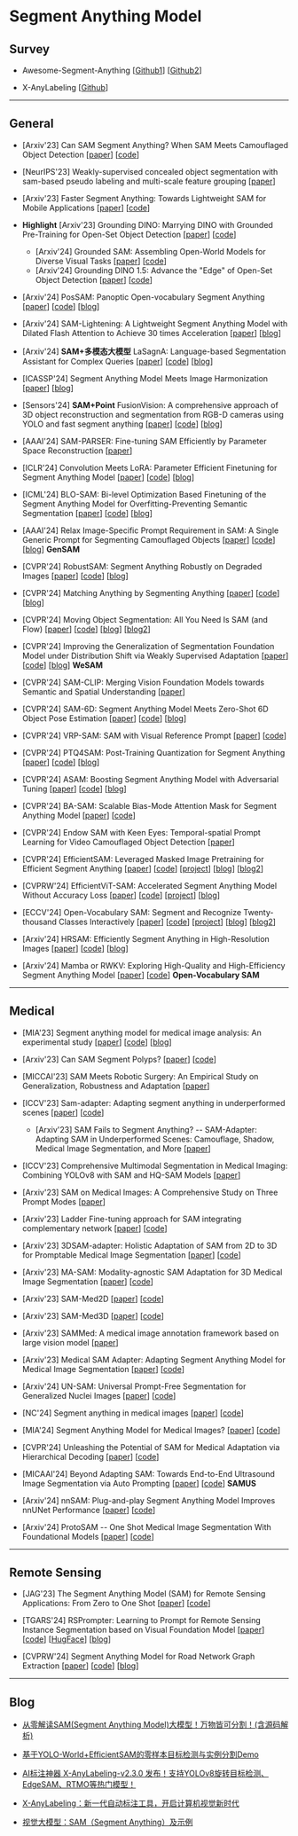 # Segment Anything Model

## Survey
- Awesome-Segment-Anything [[Github1](https://github.com/liliu-avril/Awesome-Segment-Anything)] [[Github2](https://github.com/Vision-Intelligence-and-Robots-Group/Awesome-Segment-Anything)]

- X-AnyLabeling [[Github](https://github.com/CVHub520/X-AnyLabeling)]

---

## General
- [Arxiv'23] Can SAM Segment Anything? When SAM Meets Camouflaged Object Detection [[paper](https://arxiv.org/abs/2304.04709)] [[code](https://github.com/luckybird1994/SAMCOD)]

- [NeurIPS'23] Weakly-supervised concealed object segmentation with sam-based pseudo labeling and multi-scale feature grouping [[paper](https://arxiv.org/abs/2305.11003)]

- [Arxiv'23] Faster Segment Anything: Towards Lightweight SAM for Mobile Applications [[paper](https://arxiv.org/abs/2306.14289)] [[code](https://github.com/ChaoningZhang/MobileSAM)]

- **Highlight** [Arxiv'23] Grounding DINO: Marrying DINO with Grounded Pre-Training for Open-Set Object Detection [[paper](https://arxiv.org/abs/2303.05499)] [[code](https://github.com/IDEA-Research/GroundingDINO)]
    - [Arxiv'24] Grounded SAM: Assembling Open-World Models for Diverse Visual Tasks [[paper](https://arxiv.org/abs/2401.14159)] [[code](https://github.com/IDEA-Research/Grounded-Segment-Anything)]
    - [Arxiv'24] Grounding DINO 1.5: Advance the "Edge" of Open-Set Object Detection [[paper](https://arxiv.org/abs/2405.10300)] [[code](https://github.com/IDEA-Research/Grounding-DINO-1.5-API)]

- [Arxiv'24] PosSAM: Panoptic Open-vocabulary Segment Anything [[paper](https://arxiv.org/abs/2403.09620)] [[code](https://github.com/Vibashan/PosSAM)] [[blog](https://mp.weixin.qq.com/s/GnZbPy-gVVW-VkZbS5XecA)]

- [Arxiv'24] SAM-Lightening: A Lightweight Segment Anything Model with Dilated Flash Attention to Achieve 30 times Acceleration [[paper](https://arxiv.org/abs/2403.09195)] [[blog](https://mp.weixin.qq.com/s/EblSoIhWzLHAlqyQgcN18Q)]

- [Arxiv'24] **SAM+多模态大模型** LaSagnA: Language-based Segmentation Assistant for Complex Queries [[paper](https://arxiv.org/abs/2404.08506)] [[code](https://github.com/congvvc/LaSagnA)] [[blog](https://mp.weixin.qq.com/s/2PwMZ7TmW0Rz-wACLkCD-A)]

- [ICASSP'24] Segment Anything Model Meets Image Harmonization [[paper](https://arxiv.org/abs/2312.12729)] [[blog](https://mp.weixin.qq.com/s/iUYob1ABzyVytLPtxLW9Vw)]

- [Sensors'24] **SAM+Point** FusionVision: A comprehensive approach of 3D object reconstruction and segmentation from RGB-D cameras using YOLO and fast segment anything [[paper](https://arxiv.org/abs/2403.00175)] [[code](https://github.com/safouaneelg/FusionVision/)] [[blog](https://mp.weixin.qq.com/s/IHOBJb4EKicXJQi-UGFmWA)]

- [AAAI'24] SAM-PARSER: Fine-tuning SAM Efficiently by Parameter Space Reconstruction [[paper](https://arxiv.org/abs/2308.14604)]

- [ICLR'24] Convolution Meets LoRA: Parameter Efficient Finetuning for Segment Anything Model [[paper](https://arxiv.org/abs/2401.17868)] [[code](https://github.com/autogluon/autogluon)] [[blog](https://mp.weixin.qq.com/s/koTS9CWFQCoO7MXNYV2Dfw)]

- [ICML'24] BLO-SAM: Bi-level Optimization Based Finetuning of the Segment Anything Model for Overfitting-Preventing Semantic Segmentation [[paper](https://openreview.net/forum?id=qRtM5EqE9l)] [[code](https://github.com/importZL/BLO-SAM)] [[blog](https://mp.weixin.qq.com/s/xYBOoJjWDKgYgIth8BW8Cg)]

- [AAAI'24] Relax Image-Specific Prompt Requirement in SAM: A Single Generic Prompt for Segmenting Camouflaged Objects [[paper](https://arxiv.org/abs/2312.07374)] [[code](https://github.com/jyLin8100/GenSAM)] [[blog](https://mp.weixin.qq.com/s/UFB9THQ1zhGuvrZSMN93mg)] **GenSAM**

- [CVPR'24] RobustSAM: Segment Anything Robustly on Degraded Images [[paper](https://arxiv.org/abs/2406.09627)] [[code](https://github.com/robustsam/RobustSAM)] [[blog](https://mp.weixin.qq.com/s/a2w_GT1Bi151_rvrtuie2g)]

- [CVPR'24] Matching Anything by Segmenting Anything [[paper](https://arxiv.org/abs/2406.04221)] [[code](https://github.com/siyuanliii/masa)] [[blog](https://mp.weixin.qq.com/s/cZsBn_FOlGFijFBKocaRyQ)]

- [CVPR'24] Moving Object Segmentation: All You Need Is SAM (and Flow) [[paper](https://arxiv.org/abs/2404.12389)] [[code](https://github.com/Jyxarthur/flowsam)] [[blog](https://mp.weixin.qq.com/s/AEc8YZzD6uapTqqLe7GXzA)] [[blog2](https://mp.weixin.qq.com/s/DGq_iaBe5YmHyTu7JuHgtA)]

- [CVPR'24] Improving the Generalization of Segmentation Foundation Model under Distribution Shift via Weakly Supervised Adaptation [[paper](https://arxiv.org/abs/2312.03502)] [[code](https://github.com/Zhang-Haojie/WeSAM)] [[blog](https://mp.weixin.qq.com/s/KzQTWVGPuSScy_p2J6kqIQ)] **WeSAM**

- [CVPR'24] SAM-CLIP: Merging Vision Foundation Models towards Semantic and Spatial Understanding [[paper](https://arxiv.org/abs/2310.15308)]

- [CVPR'24] SAM-6D: Segment Anything Model Meets Zero-Shot 6D Object Pose Estimation [[paper](https://arxiv.org/abs/2311.15707)] [[code](https://github.com/JiehongLin/SAM-6D)] [[blog](https://mp.weixin.qq.com/s/AmBymiKnL6wIbTd1MZDOYg)]

- [CVPR'24] VRP-SAM: SAM with Visual Reference Prompt [[paper](https://arxiv.org/abs/2402.17726)] [[code](https://github.com/syp2ysy/VRP-SAM)]

- [CVPR'24] PTQ4SAM: Post-Training Quantization for Segment Anything [[paper](https://arxiv.org/abs/2405.03144)] [[code](https://github.com/chengtao-lv/PTQ4SAM)] [[blog](https://mp.weixin.qq.com/s/wK9o4ul_Z_NqGzd7shCOAg)]

- [CVPR'24] ASAM: Boosting Segment Anything Model with Adversarial Tuning [[paper](https://arxiv.org/abs/2405.00256)] [[code](https://github.com/luckybird1994/ASAM)] [[blog](https://mp.weixin.qq.com/s/syBKVIiblz7WVMO7EYMiKw)]

- [CVPR'24] BA-SAM: Scalable Bias-Mode Attention Mask for Segment Anything Model [[paper](https://arxiv.org/abs/2401.02317)] [[code](https://github.com/zongzi13545329/BA-SAM)]

- [CVPR'24] Endow SAM with Keen Eyes: Temporal-spatial Prompt Learning for Video Camouflaged Object Detection [[paper](https://openaccess.thecvf.com/content/CVPR2024/html/Hui_Endow_SAM_with_Keen_Eyes_Temporal-spatial_Prompt_Learning_for_Video_CVPR_2024_paper.html)]

- [CVPR'24] EfficientSAM: Leveraged Masked Image Pretraining for Efficient Segment Anything [[paper](https://arxiv.org/abs/2312.00863)] [[code](https://github.com/yformer/EfficientSAM)] [[project](https://yformer.github.io/efficient-sam/)] [[blog](https://mp.weixin.qq.com/s/A1G_3tNSFx0GyK2qp3iIvg)] [[blog2](https://mp.weixin.qq.com/s/AHYcJHAklHBVsjgBOXU80Q)]

- [CVPRW'24] EfficientViT-SAM: Accelerated Segment Anything Model Without Accuracy Loss [[paper](https://arxiv.org/abs/2402.05008)] [[code](https://github.com/mit-han-lab/efficientvit)] [[project](https://evitsam.hanlab.ai/)] [[blog](https://mp.weixin.qq.com/s/CH4hQTj8pEVEsx5QEwpcIg)]

- [ECCV'24] Open-Vocabulary SAM: Segment and Recognize Twenty-thousand Classes Interactively [[paper](https://arxiv.org/abs/2401.02955)] [[code](https://github.com/HarborYuan/ovsam)] [[project](https://www.mmlab-ntu.com/project/ovsam/)] [[blog](https://mp.weixin.qq.com/s/wzrfQQFCLbbSED85GdXcXg)] [[blog2](https://mp.weixin.qq.com/s/BP0nEVuONODOqXkhE2gKIw)]

- [Arxiv'24] HRSAM: Efficiently Segment Anything in High-Resolution Images [[paper](https://arxiv.org/abs/2407.02109)] [[code](https://github.com/YouHuang67/High-Resolution-Segment-Anything)] [[blog](https://mp.weixin.qq.com/s/51MzrfPJTBpgWrYQ8PgUbQ)]

- [Arxiv'24] Mamba or RWKV: Exploring High-Quality and High-Efficiency Segment Anything Model [[paper](https://arxiv.org/abs/2406.19369)] [[code](https://github.com/HarborYuan/ovsam)] **Open-Vocabulary SAM**

---

## Medical
- [MIA'23] Segment anything model for medical image analysis: An experimental study [[paper](https://arxiv.org/abs/2304.10517)] [[code](https://github.com/mazurowski-lab/segment-anything-medical-evaluation)] [[blog](https://mp.weixin.qq.com/s/3a1mxyx9dG9lGzqP2V9foQ)]

- [Arxiv'23] Can SAM Segment Polyps? [[paper](https://arxiv.org/abs/2304.07583)] [[code](https://github.com/taozh2017/Awesome-Polyp-Segmentation)]

- [MICCAI'23] SAM Meets Robotic Surgery: An Empirical Study on Generalization, Robustness and Adaptation [[paper](https://arxiv.org/abs/2308.07156)]

- [ICCV'23] Sam-adapter: Adapting segment anything in underperformed scenes [[paper](https://openaccess.thecvf.com/content/ICCV2023W/VCL/html/Chen_SAM-Adapter_Adapting_Segment_Anything_in_Underperformed_Scenes_ICCVW_2023_paper.html)] [[code](https://github.com/tianrun-chen/SAM-Adapter-PyTorch)]
    - [Arxiv'23] SAM Fails to Segment Anything? -- SAM-Adapter: Adapting SAM in Underperformed Scenes: Camouflage, Shadow, Medical Image Segmentation, and More [[paper](https://arxiv.org/abs/2304.09148)]

- [ICCV'23] Comprehensive Multimodal Segmentation in Medical Imaging: Combining YOLOv8 with SAM and HQ-SAM Models [[paper](https://arxiv.org/abs/2310.12995)]

- [Arxiv'23] SAM on Medical Images: A Comprehensive Study on Three Prompt Modes [[paper](https://arxiv.org/abs/2305.00035)]

- [Arxiv'23] Ladder Fine-tuning approach for SAM integrating complementary network [[paper](https://arxiv.org/abs/2306.12737)] [[code](https://github.com/11yxk/SAM-LST)]

- [Arxiv'23] 3DSAM-adapter: Holistic Adaptation of SAM from 2D to 3D for Promptable Medical Image Segmentation [[paper](https://arxiv.org/abs/2306.13465)] [[code](https://github.com/med-air/3dsam-adapter)]

- [Arxiv'23] MA-SAM: Modality-agnostic SAM Adaptation for 3D Medical Image Segmentation [[paper](https://arxiv.org/abs/2309.08842)] [[code](https://github.com/cchen-cc/MA-SAM)]

- [Arxiv'23] SAM-Med2D [[paper](https://arxiv.org/abs/2308.16184)] [[code](https://github.com/OpenGVLab/SAM-Med2D)]

- [Arxiv'23] SAM-Med3D [[paper](https://arxiv.org/abs/2310.15161)] [[code](https://github.com/uni-medical/SAM-Med3D)]

- [Arxiv'23] SAMMed: A medical image annotation framework based on large vision model [[paper](https://arxiv.org/abs/2307.05617)]

- [Arxiv'23] Medical SAM Adapter: Adapting Segment Anything Model for Medical Image Segmentation [[paper](https://arxiv.org/abs/2304.12620)] [[code](https://github.com/KidsWithTokens/Medical-SAM-Adapter)]

- [Arxiv'24] UN-SAM: Universal Prompt-Free Segmentation for Generalized Nuclei Images [[paper](https://arxiv.org/abs/2402.16663)] [[code](https://github.com/CUHK-AIM-Group/UN-SAM)]

- [NC'24] Segment anything in medical images [[paper](https://www.nature.com/articles/s41467-024-44824-z)] [[code](https://github.com/bowang-lab/MedSAM)]

- [MIA'24] Segment Anything Model for Medical Images? [[paper](https://arxiv.org/abs/2304.14660)] [[code](https://github.com/yuhoo0302/segment-anything-model-for-medical-images)]

- [CVPR'24] Unleashing the Potential of SAM for Medical Adaptation via Hierarchical Decoding [[paper](https://arxiv.org/abs/2403.18271)] [[code](https://github.com/Cccccczh404/H-SAM)]

- [MICAAI'24] Beyond Adapting SAM: Towards End-to-End Ultrasound Image Segmentation via Auto Prompting [[paper](https://arxiv.org/abs/2309.06824)] [[code](https://github.com/xianlin7/SAMUS)] **SAMUS**

- [Arxiv'24] nnSAM: Plug-and-play Segment Anything Model Improves nnUNet Performance [[paper](https://arxiv.org/abs/2309.16967)] [[code](https://github.com/kent0n-li/medical-image-segmentation)]

- [Arxiv'24] ProtoSAM -- One Shot Medical Image Segmentation With Foundational Models [[paper](https://arxiv.org/abs/2407.07042)] [[code](https://github.com/Cccccczh404/H-SAM)]

---

## Remote Sensing
- [JAG'23] The Segment Anything Model (SAM) for Remote Sensing Applications: From Zero to One Shot [[paper](https://arxiv.org/abs/2306.16623)] [[code](https://github.com/opengeos/segment-geospatial)]

- [TGARS'24] RSPrompter: Learning to Prompt for Remote Sensing Instance Segmentation based on Visual Foundation Model [[paper](https://arxiv.org/abs/2306.16269)] [[code](https://github.com/KyanChen/RSPrompter)] [[HugFace](https://huggingface.co/spaces/KyanChen/RSPrompter)] [[blog](https://mp.weixin.qq.com/s/A8lOQ33cwQSUl_vURH1oJQ)]

- [CVPRW'24] Segment Anything Model for Road Network Graph Extraction [[paper](http://arxiv.org/abs/2403.16051)] [[code](https://github.com/htcr/sam_road)] [[blog](https://mp.weixin.qq.com/s/iQS_xwPmIFAFDHgM3Wwbuw)]

---

## Blog
- [从零解读SAM(Segment Anything Model)大模型！万物皆可分割！(含源码解析)](https://mp.weixin.qq.com/s/KkCPKCzjjkXZJjZL_tznfA)

- [基于YOLO-World+EfficientSAM的零样本目标检测与实例分割Demo](https://mp.weixin.qq.com/s/u4QBbOeNR48aF9YHWdCQsw)

- [AI标注神器 X-AnyLabeling-v2.3.0 发布！支持YOLOv8旋转目标检测、EdgeSAM、RTMO等热门模型！](https://mp.weixin.qq.com/s/Gu4lfyjcowCLBgk99Rs01w)

- [X-AnyLabeling：新一代自动标注工具，开启计算机视觉新时代](https://mp.weixin.qq.com/s/V50Uv-XmmylJzibZ3_DHAg)

- [视觉大模型：SAM（Segment Anything）及示例](https://mp.weixin.qq.com/s/vNhuXUcJXPuG5Zs0JJN-Sg)